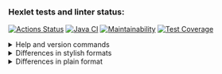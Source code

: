 ### Hexlet tests and linter status:
[![Actions Status](https://github.com/proydemte/java-project-lvl2/workflows/hexlet-check/badge.svg)](https://github.com/proydemte/java-project-lvl2/actions)
[![Java CI](https://github.com/proydemte/java-project-lvl2/actions/workflows/github_actions.yml/badge.svg)](https://github.com/proydemte/java-project-lvl2/actions)
[![Maintainability](https://api.codeclimate.com/v1/badges/2f15aa611f6dadaf8b56/maintainability)](https://codeclimate.com/github/proydemte/java-project-lvl2/maintainability)
[![Test Coverage](https://api.codeclimate.com/v1/badges/2f15aa611f6dadaf8b56/test_coverage)](https://codeclimate.com/github/proydemte/java-project-lvl2/test_coverage)
<details>
    <summary>Help and version commands</summary>

[![asciicast](https://asciinema.org/a/0ykjaqYlnDf4g7uzlzhS4TDmR.svg)](https://asciinema.org/a/0ykjaqYlnDf4g7uzlzhS4TDmR)
</details>
<details>
    <summary>Differences in stylish formats</summary>

[![asciicast](https://asciinema.org/a/oaG0c3QkLNP38RCV2kJyFUlBS.svg)](https://asciinema.org/a/oaG0c3QkLNP38RCV2kJyFUlBS)
</details>
<details>
    <summary>Differences in plain format</summary>

[![asciicast](https://asciinema.org/a/uXtDf3JzuwAKZu3JwnnKfCHag.svg)](https://asciinema.org/a/uXtDf3JzuwAKZu3JwnnKfCHag)
</details>